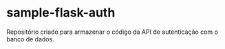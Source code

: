 # sample-flask-auth


Repositório criado para armazenar o código da API de autenticação com o banco de dados.